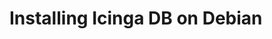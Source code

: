 # Installing Icinga DB on Debian

<!-- {% set debian = True %} -->
<!-- {% include "02-Installation.md" %} -->

